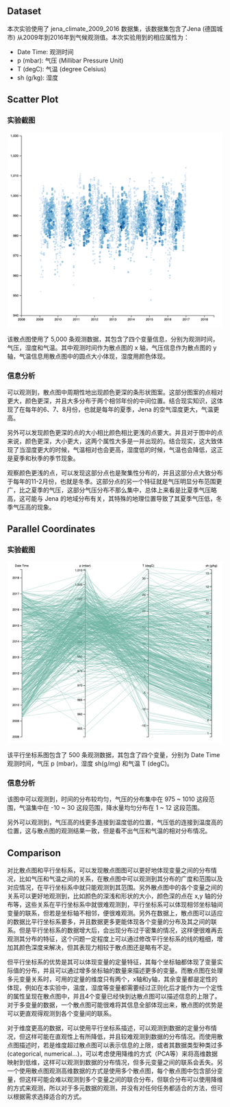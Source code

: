 ## Dataset
本次实验使用了 jena_climate_2009_2016 数据集，该数据集包含了Jena
 (德国城市) 从2009年到2016年到气候观测值。本次实验用到的相应属性为：

 - Date Time: 观测时间
 - p (mbar): 气压 (Millibar Pressure Unit)
 - T (degC): 气温 (degree Celsius)
 - sh (g/kg): 湿度



 ## Scatter Plot

### 实验截图

![image-20200313114009571](images/image-20200313114009571.png)

该散点图使用了 5,000 条观测数据，其包含了四个变量信息，分别为观测时间，气压，湿度和气温。其中观测时间作为散点图的 x 轴，气压信息作为散点图的 y 轴，气温信息用散点图中的圆点大小体现，湿度用颜色体现。

### 信息分析

可以观测到，散点图中周期性地出现颜色更深的条形状图案。这部分图案的点相对更大，颜色更深，并且大多分布于两个相邻年份的中间位置。结合现实知识，这体现了在每年的6、7、8月份，也就是每年的夏季，Jena 的空气湿度更大，气温更高。

另外可以发现颜色更深的点的大小相比颜色相比更浅的点要大。并且对于图中的点来说，颜色更深，大小更大，这两个属性大多是一并出现的。结合现实，这大致体现了当湿度更大的时候，气温相对也会更高，湿度低的时候，气温也会降低，这正是夏季和秋季的季节现象。

观察颜色更浅的点，可以发现这部分点也是聚集性分布的，并且这部分点大致分布于每年的11-2月份，也就是冬季。这部分点的另一个特征就是气压明显分布范围更广，比之夏季的气压，这部分气压分布不那么集中，总体上来看是比夏季气压略高，这可能与 Jena 的地域分布有关，其特殊的地理位置导致了其夏季气压低，冬季气压高的现象。



## Parallel Coordinates

### 实验截图

![image-20200313120109674](images/image-20200313120109674.png)

该平行坐标系图包含了 500 条观测数据，其包含了四个变量，分别为 Date Time 观测时间，气压 p (mbar)，湿度 sh(g/mg) 和气温 T (degC)。

### 信息分析

该图中可以观测到，时间的分布较均匀，气压的分布集中在 975 ~ 1010 这段范围，气温集中在 -10 ~ 30 这段范围，降水量均匀分布在 1 ~ 12 这段范围。

另外可以观测到，气压高的线更多连接到温度低的位置，气压低的连接到温度高的位置，这与散点图的观测结果一致，但是看不出气压和气温的相对分布情况。



## Comparison

对比散点图和平行坐标系，可以发现散点图图可以更好地体现变量之间的分布情况，比如气压和气温之间的关系，在散点图中可以观测到其分布的广度和范围以及对应情况，在平行坐标系中就只能观测到其范围。另外散点图中的各个变量之间的关系可以更好地观测到，比如颜色的深浅和形状的大小，颜色深的点在 x,y 轴的分布等，这些关系在平行坐标系中就很难观测到，平行坐标系可以体现相邻坐标轴间变量的联系，但若是坐标轴不相邻，便很难观测。另外在数据上，散点图可以适应的数据比平行坐标系要多，并且数据更多更能体现各个变量的分布及其之间的联系。但是平行坐标系的数据增大后，会出现分布过于密集的情况，这样便很难再去观测其分布的特征，这个问题一定程度上可以通过修改平行坐标系的线的粗细，增加其颜色深度来解决，但其表现力相较于散点图还是略有不足。

但平行坐标系的优势是其可以体现变量的定量特征，其每个坐标轴都体现了变量实际值的分布，并且可以通过增多坐标轴的数量来描述更多的变量。而散点图在处理多元变量关系时，可用的定量的维度只有两个，x轴和y轴，其余变量都是定性的体现，例如在本实验中，温度，湿度等变量都需要经过正则化后才能作为一个定性的属性呈现在散点图中，并且4个变量已经快到达散点图可以描述信息的上限了。对于多变量的数据，一个散点图可能很难将其信息全部体现出来，散点图的优势是可以更直观得观测到各个变量间的联系。

对于维度更高的数据，可以使用平行坐标系描述，可以观测到数据的定量分布情况，但这样可能在直观性上有所降低，并且较难观测到数据的分布情况。而使用散点图描述时，若是维度超过散点图可以表示信息的上限，或者其数据类型种类过多 (categorical, numerical...)，可以考虑使用降维的方式（PCA等）来将高维数据映射到低维，这样可以观测到数据的分布情况，但多元变量之间的联系会丢失。另一个使用散点图观测高维数据的方式是使用多个散点图，每个散点图中包含部分变量，但这样可能会难以观测到多个变量之间的联合分布，但联合分布可以使用降维的方式来观测，所以对于多元数据的观测，并没有对任何任务都适合的方法，但可以根据需求选择适合的方式。



